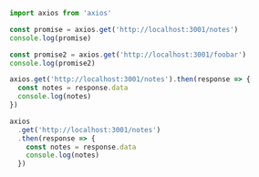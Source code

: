 ```javascript
import axios from 'axios'

const promise = axios.get('http://localhost:3001/notes')
console.log(promise)

const promise2 = axios.get('http://localhost:3001/foobar')
console.log(promise2)
```

```javascript
axios.get('http://localhost:3001/notes').then(response => {
  const notes = response.data
  console.log(notes)
})
```

```javascript
axios
  .get('http://localhost:3001/notes')
  .then(response => {
    const notes = response.data
    console.log(notes)
  })
```

```javascript

```

```javascript

```

```javascript

```

```javascript

```

```javascript

```

```javascript

```
